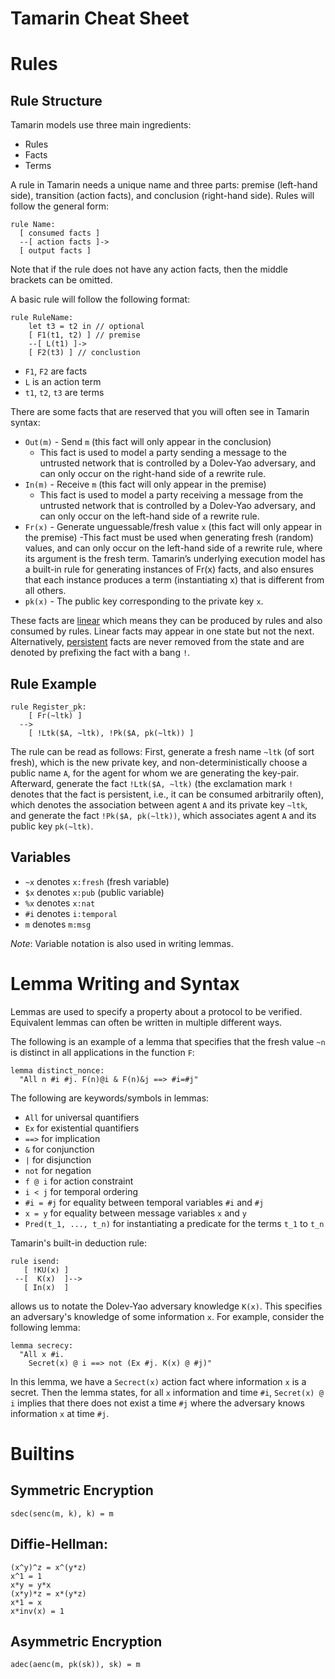 # Tamarin Cheat Sheet

# Rules

## Rule Structure
Tamarin models use three main ingredients:

- Rules
- Facts
- Terms

A rule in Tamarin needs a unique name and three parts: premise (left-hand side), transition (action facts), and conclusion (right-hand side). Rules will follow the general form:

```tamarin
rule Name:
  [ consumed facts ]
  --[ action facts ]->
  [ output facts ]
```

Note that if the rule does not have any action facts, then the middle brackets can be omitted.

A basic rule will follow the following format:

```tamarin
rule RuleName:
    let t3 = t2 in // optional
    [ F1(t1, t2) ] // premise
    --[ L(t1) ]->
    [ F2(t3) ] // conclustion
```

- `F1`, `F2` are facts
- `L` is an action term
- `t1`, `t2`, `t3` are terms


There are some facts that are reserved that you will often see in Tamarin syntax:
- `Out(m)` - Send `m` (this fact will only appear in the conclusion)
    - This fact is used to model a party sending a message to the untrusted network that is controlled by a Dolev-Yao adversary, and can only occur on the right-hand side of a rewrite rule.
- `In(m)` - Receive `m` (this fact will only appear in the premise)
    - This fact is used to model a party receiving a message from the untrusted network that is controlled by a Dolev-Yao adversary, and can only occur on the left-hand side of a rewrite rule.
- `Fr(x)` - Generate unguessable/fresh value `x` (this fact will only appear in the premise)
    -This fact must be used when generating fresh (random) values, and can only occur on the left-hand side of a rewrite rule, where its argument is the fresh term. Tamarin’s underlying execution model has a built-in rule for generating instances of Fr(x) facts, and also ensures that each instance produces a term (instantiating x) that is different from all others.
- `pk(x)` - The public key corresponding to the private key `x`.

These facts are <ins>linear</ins> which means they can be produced by rules and also consumed by rules. Linear facts may appear in one state but not the next. Alternatively, <ins>persistent</ins> facts are never removed from the state and are denoted by prefixing the fact with a bang `!`.

## Rule Example

```tamarin
rule Register_pk:
    [ Fr(~ltk) ]
  -->
    [ !Ltk($A, ~ltk), !Pk($A, pk(~ltk)) ]
```

The rule can be read as follows:
First, generate a fresh name `~ltk` (of sort fresh), which is the new private key, and non-deterministically choose a public name `A`, for the agent for whom we are generating the key-pair. Afterward, generate the fact `!Ltk($A, ~ltk)` (the exclamation mark `!` denotes that the fact is persistent, i.e., it can be consumed arbitrarily often), which denotes the association between agent `A` and its private key `~ltk`, and generate the fact `!Pk($A, pk(~ltk))`, which associates agent `A` and its public key `pk(~ltk)`.

## Variables
- `~x` denotes `x:fresh` (fresh variable)
- `$x` denotes `x:pub` (public variable)
- `%x` denotes `x:nat`
- `#i` denotes `i:temporal`
- `m` denotes `m:msg`

*Note*: Variable notation is also used in writing lemmas.

# Lemma Writing and Syntax

Lemmas are used to specify a property about a protocol to be verified. Equivalent lemmas can often be written in multiple different ways. 

The following is an example of a lemma that specifies that the fresh value `~n` is distinct in all applications in the function `F`:
```tamarin
lemma distinct_nonce:
  "All n #i #j. F(n)@i & F(n)&j ==> #i=#j"
```

The following are keywords/symbols in lemmas:
- `All` for universal quantifiers
- `Ex` for existential quantifiers
- `==>` for implication
- `&` for conjunction
- `|` for disjunction
- `not` for negation
- `f @ i` for action constraint
- `i < j` for temporal ordering
- `#i = #j` for equality between temporal variables `#i` and `#j`
- `x = y` for equality between message variables `x` and `y`
- `Pred(t_1, ..., t_n)` for instantiating a predicate for the terms `t_1` to `t_n`

Tamarin's built-in deduction rule:
```tamarin
rule isend:
   [ !KU(x) ]
 --[  K(x)  ]-->
   [ In(x)  ]
```
allows us to notate the Dolev-Yao adversary knowledge `K(x)`. This specifies an adversary's knowledge of some information `x`. For example, consider the following lemma:

```tamarin
lemma secrecy:
  "All x #i.
    Secret(x) @ i ==> not (Ex #j. K(x) @ #j)"
```

In this lemma, we have a `Secrect(x)` action fact where information `x` is a secret. Then the lemma states, for all `x` information and time `#i`, `Secret(x) @ i` implies that there does not exist a time `#j` where the adversary knows information `x` at time `#j`.


# Builtins
## Symmetric Encryption
`sdec(senc(m, k), k) = m`

## Diffie-Hellman:
```tamarin
(x^y)^z = x^(y*z)
x^1 = 1
x*y = y*x
(x*y)*z = x*(y*z)
x*1 = x
x*inv(x) = 1
```

## Asymmetric Encryption
`adec(aenc(m, pk(sk)), sk) = m`
